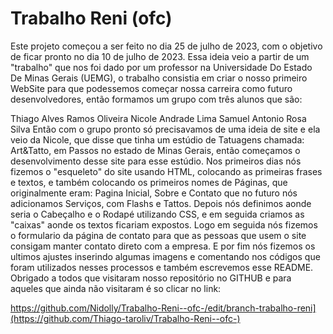 # Trabalho Reni (ofc)

Este projeto começou a ser feito no dia 25 de julho de 2023, com o objetivo de ficar pronto no dia 10 de julho de 2023. Essa ideia veio a partir de um "trabalho" que nos foi dado por um professor na Universidade Do Estado De Minas Gerais (UEMG), o trabalho consistia em criar o nosso primeiro WebSite para que podessemos começar nossa carreira como futuro desenvolvedores, então formamos um grupo com três alunos que são:

Thiago Alves Ramos Oliveira
Nicole Andrade Lima
Samuel Antonio Rosa Silva Então com o grupo pronto só precisavamos de uma ideia de site e ela veio da Nicole, que disse que tinha um estúdio de Tatuagens chamada: Art&Tatto, em Passos no estado de Minas Gerais, então começamos o desenvolvimento desse site para esse estúdio. Nos primeiros dias nós fizemos o "esqueleto" do site usando HTML, colocando as primeiras frases e textos, e também colocando os primeiros nomes de Páginas, que originalmente eram: Pagina Inicial, Sobre e Contato que no futuro nós adicionamos Serviços, com Flashs e Tattos. Depois nós definimos aonde seria o Cabeçalho e o Rodapé utilizando CSS, e em seguida criamos as "caixas" aonde os textos ficariam expostos. Logo em seguida nós fizemos o formulario da página de contato para que as pessoas que usem o site consigam manter contato direto com a empresa. E por fim nós fizemos os ultimos ajustes inserindo algumas imagens e comentando nos códigos que foram utilizados nesses processos e também escrevemos esse README. Obrigado a todos que visitaram nosso repositório no GITHUB e para aqueles que ainda não visitaram é so clicar no link:


https://github.com/Nidolly/Trabalho-Reni--ofc-/edit/branch-trabalho-reni](https://github.com/Thiago-taroliv/Trabalho-Reni--ofc-)
